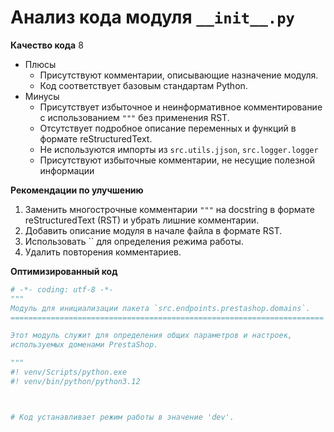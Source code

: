# Анализ кода модуля `__init__.py`

**Качество кода**
8
-  Плюсы
    - Присутствуют комментарии, описывающие назначение модуля.
    - Код соответствует базовым стандартам Python.
-  Минусы
    - Присутствует избыточное и неинформативное комментирование с использованием `"""` без применения RST.
    -  Отсутствует подробное описание переменных и функций в формате reStructuredText.
    -  Не используются импорты из `src.utils.jjson`, `src.logger.logger`
    -  Присутствуют избыточные комментарии, не несущие полезной информации

**Рекомендации по улучшению**
1. Заменить многострочные комментарии `"""` на docstring в формате reStructuredText (RST) и убрать лишние комментарии.
2. Добавить описание модуля в начале файла в формате RST.
3. Использовать `` для определения режима работы.
4. Удалить повторения комментариев.

**Оптимизированный код**

```python
# -*- coding: utf-8 -*-
"""
Модуль для инициализации пакета `src.endpoints.prestashop.domains`.
======================================================================

Этот модуль служит для определения общих параметров и настроек,
используемых доменами PrestaShop.

"""
#! venv/Scripts/python.exe
#! venv/bin/python/python3.12



# Код устанавливает режим работы в значение 'dev'.
```